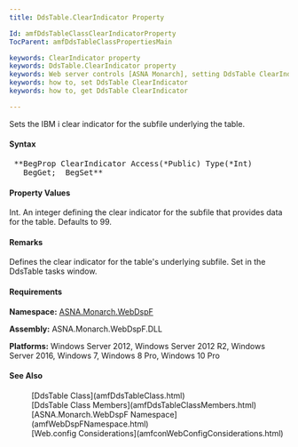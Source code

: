 ```yaml
---
title: DdsTable.ClearIndicator Property

Id: amfDdsTableClassClearIndicatorProperty
TocParent: amfDdsTableClassPropertiesMain

keywords: ClearIndicator property
keywords: DdsTable.ClearIndicator property
keywords: Web server controls [ASNA Monarch], setting DdsTable ClearIndicator
keywords: how to, set DdsTable ClearIndicator
keywords: how to, get DdsTable ClearIndicator

---
```


Sets the IBM i clear indicator for the subfile underlying the table.

#### Syntax
<pre class="prettyprint"> **BegProp ClearIndicator Access(*Public) Type(*Int)
   BegGet;  BegSet** </pre>

#### Property Values
Int. An integer defining the clear indicator for the subfile that provides data for the table. Defaults to 99.

#### Remarks
Defines the clear indicator for the table's underlying subfile. Set in the DdsTable tasks window.

#### Requirements
**Namespace:** [ASNA.Monarch.WebDspF](amfWebDspFNamespace.html)

**Assembly:** ASNA.Monarch.WebDspF.DLL

**Platforms:** Windows Server 2012, Windows Server 2012 R2, Windows Server 2016, Windows 7, Windows 8 Pro, Windows 10 Pro

#### See Also
<dl>
        <dd>[DdsTable Class](amfDdsTableClass.html)</dd>
        <dd>[DdsTable Class Members](amfDdsTableClassMembers.html)</dd>
        <dd>[ASNA.Monarch.WebDspF Namespace](amfWebDspFNamespace.html)</dd>
        <dd>[Web.config Considerations](amfconWebConfigConsiderations.html)</dd>
</dl>

